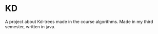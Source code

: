 # KD

A project about Kd-trees made in the course algorithms. Made in my third semester, written in java.
